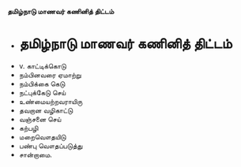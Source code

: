 **தமிழ்நாடு மாணவர் கணினித் திட்டம்**
- # தமிழ்நாடு மாணவர் கணினித் திட்டம்
- v. காட்டிக்கொடு
- நம்பினவரை ஏமாற்று
- நம்பிக்கை கெடு
- நட்புக்கேடு செய்
- உண்மையற்றவராயிரு
- தவறான வழிகாட்டு
- வஞ்சனை செய்
- கற்பழி
- மறைவௌதயிடு
- பண்பு வௌதப்படுத்து
- சான்றாமை.

